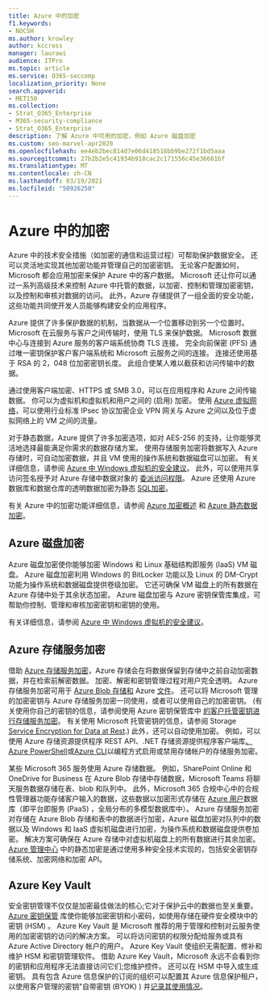 ```yaml
---
title: Azure 中的加密
f1.keywords:
- NOCSH
ms.author: krowley
author: kccross
manager: laurawi
audience: ITPro
ms.topic: article
ms.service: O365-seccomp
localization_priority: None
search.appverid:
- MET150
ms.collection:
- Strat_O365_Enterprise
- M365-security-compliance
- Strat_O365_Enterprise
description: 了解 Azure 中可用的加密，例如 Azure 磁盘加密
ms.custom: seo-marvel-apr2020
ms.openlocfilehash: ee4eb2bec814d7e06d418518bb9be272f1bd5aaa
ms.sourcegitcommit: 27b2b2e5c41934b918cac2c171556c45e36661bf
ms.translationtype: MT
ms.contentlocale: zh-CN
ms.lasthandoff: 03/19/2021
ms.locfileid: "50926250"
---
```

# <a name="encryption-in-azure"></a>Azure 中的加密

Azure 中的技术安全措施（如加密的通信和运营过程）可帮助保护数据安全。 还可以灵活地实现其他加密功能并管理自己的加密密钥。 无论客户配置如何，Microsoft 都会应用加密来保护 Azure 中的客户数据。 Microsoft 还让你可以通过一系列高级技术来控制 Azure 中托管的数据，以加密、控制和管理加密密钥，以及控制和审核对数据的访问。 此外，Azure 存储提供了一组全面的安全功能，这些功能共同使开发人员能够构建安全的应用程序。

Azure 提供了许多保护数据的机制，当数据从一个位置移动到另一个位置时。 Microsoft 在云服务与客户之间传输时，使用 TLS 来保护数据。 Microsoft 数据中心与连接到 Azure 服务的客户端系统协商 TLS 连接。 完全向前保密 (PFS) 通过唯一密钥保护客户客户端系统和 Microsoft 云服务之间的连接。 连接还使用基于 RSA 的 2，048 位加密密钥长度。 此组合使某人难以截获和访问传输中的数据。

通过使用客户端加密、HTTPS 或 SMB 3.0，可以在应用程序和 Azure 之间传输数据。 [](/azure/storage/storage-client-side-encryption) 你可以为虚拟机和虚拟机和用户之间的 (启用) 加密。 使用 [Azure 虚拟网络](https://azure.microsoft.com/services/virtual-network/)，可以使用行业标准 IPsec 协议加密企业 VPN 网关与 Azure 之间以及位于虚拟网络上的 VM 之间的流量。

对于静态数据，Azure 提供了许多加密选项，如对 AES-256 的支持，让你能够灵活地选择最能满足你需求的数据存储方案。 使用存储服务加密将数据写入 Azure 存储时，[](/azure/storage/storage-service-encryption)可自动加密数据，并且 VM 使用的操作系统和数据磁盘可以加密。 有关详细信息，请参阅 [Azure 中 Windows 虚拟机的安全建议](/azure/security/azure-security-disk-encryption)。 此外，可以使用共享访问签名授予对 Azure 存储中数据对象的 [委派访问权限](/azure/storage/storage-dotnet-shared-access-signature-part-1)。 Azure 还使用 Azure 数据库和数据仓库的透明数据加密为静态 [SQL加密](/sql/relational-databases/security/encryption/transparent-data-encryption-azure-sql)。

有关 Azure 中的加密功能详细信息，请参阅 [Azure 加密概述](/azure/security/security-azure-encryption-overview) 和 [Azure 静态数据加密](/azure/security/azure-security-encryption-atrest)。

## <a name="azure-disk-encryption"></a>Azure 磁盘加密

Azure 磁盘加密使你能够加密 Windows 和 Linux 基础结构即服务 (IaaS) VM 磁盘。 Azure 磁盘加密利用 Windows 的 BitLocker 功能以及 Linux 的 DM-Crypt 功能为操作系统和数据磁盘提供卷级加密。 它还可确保 VM 磁盘上的所有数据在 Azure 存储中处于其余状态加密。 Azure 磁盘加密与 Azure 密钥保管库集成，可帮助你控制、管理和审核加密密钥和密钥的使用。

有关详细信息，请参阅 [Azure 中 Windows 虚拟机的安全建议](/azure/virtual-machines/windows/security-recommendations)。

## <a name="azure-storage-service-encryption"></a>Azure 存储服务加密

借助 [Azure 存储服务加密](/azure/storage/storage-service-encryption)，Azure 存储会在将数据保留到存储中之前自动加密数据，并在检索前解密数据。 加密、解密和密钥管理过程对用户完全透明。 Azure 存储服务加密可用于 [Azure Blob 存储和](https://azure.microsoft.com/services/storage/blobs/) Azure [文件](https://azure.microsoft.com/services/storage/files/)。 还可以将 Microsoft 管理的加密密钥与 Azure 存储服务加密一同使用，或者可以使用自己的加密密钥。  (有关使用你自己的密钥的信息，请参阅使用 Azure 密钥保管库中 [的客户托管密钥进行存储服务加密](/azure/storage/common/storage-service-encryption-customer-managed-keys)。 有关使用 Microsoft 托管密钥的信息，请参阅 Storage [Service Encryption for Data at Rest](/azure/storage/storage-service-encryption).) 此外，还可以自动使用加密。 例如，可以使用 Azure 存储资源提供程序 REST API、.NET 存储资源[](/rest/api/storagerp/)提供程序客户端库[、Azure PowerShell](/powershell/azureps-cmdlets-docs)或[Azure CLI](/azure/storage/storage-azure-cli)以编程方式启用或禁用存储帐户的存储服务加密。 [](/dotnet/api/overview/azure/storage)

某些 Microsoft 365 服务使用 Azure 存储数据。 例如，SharePoint Online 和 OneDrive for Business 在 Azure Blob 存储中存储数据，Microsoft Teams 将聊天服务数据存储在表、blob 和队列中。 此外，Microsoft 365 合规中心中的合规性管理器功能存储客户输入的数据，这些数据以加密形式存储在 [Azure 用户](/azure/cosmos-db/database-encryption-at-rest)数据库（即平台即服务 (PaaS) ，全局分布的多模型数据库中）。 Azure 存储服务加密对存储在 Azure Blob 存储和表中的数据进行加密，Azure 磁盘加密对队列中的数据以及 Windows 和 IaaS 虚拟机磁盘进行加密，为操作系统和数据磁盘提供卷加密。 解决方案可确保在 Azure 存储中对虚拟机磁盘上的所有数据进行其余加密。 [Azure 管理中心](/azure/cosmos-db/database-encryption-at-rest) 中的静态加密是通过使用多种安全技术实现的，包括安全密钥存储系统、加密网络和加密 API。

## <a name="azure-key-vault"></a>Azure Key Vault

安全密钥管理不仅仅是加密最佳做法的核心;它对于保护云中的数据也至关重要。 [Azure 密钥保管](/azure/key-vault/key-vault-whatis) 库使你能够加密密钥和小密码，如使用存储在硬件安全模块中的密钥 (HSM) 。 Azure Key Vault 是 Microsoft 推荐的用于管理和控制对云服务使用的加密密钥的访问的解决方案。 可以将访问密钥的权限分配给服务或具有 Azure Active Directory 帐户的用户。 Azure Key Vault 使组织无需配置、修补和维护 HSM 和密钥管理软件。 借助 Azure Key Vault，Microsoft 永远不会看到你的密钥和应用程序无法直接访问它们;您维护控件。 还可以在 HSM 中导入或生成密钥。 具有包含 Azure 信息保护的订阅的组织可以配置其 Azure 信息保护租户，以使用客户管理的[](/information-protection/plan-design/byok-price-restrictions)密钥"自带密钥 (BYOK) ) 并[记录其使用情况](/information-protection/deploy-use/log-analyze-usage)。